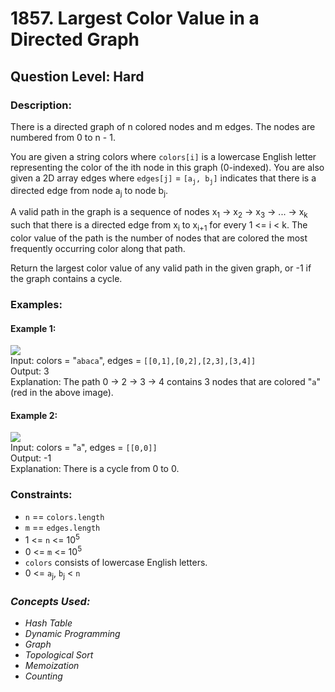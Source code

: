 # 1857. Largest Color Value in a Directed Graph
## Question Level: Hard
### Description:
There is a directed graph of n colored nodes and m edges. The nodes are numbered from 0 to n - 1.

You are given a string colors where `colors[i]` is a lowercase English letter representing the color of the ith node in this graph (0-indexed). You are also given a 2D array edges where `edges[j]` = `[a`<sub>`j`</sub>`, b`<sub>`j`</sub>`]` indicates that there is a directed edge from node a<sub>j</sub> to node b<sub>j</sub>.

A valid path in the graph is a sequence of nodes x<sub>1</sub> -> x<sub>2</sub> -> x<sub>3</sub> -> ... -> x<sub>k</sub> such that there is a directed edge from x<sub>i</sub> to x<sub>i+1</sub> for every 1 <= i < k. The color value of the path is the number of nodes that are colored the most frequently occurring color along that path.

Return the largest color value of any valid path in the given graph, or -1 if the graph contains a cycle.

### Examples:
#### Example 1:

<img src="https://assets.leetcode.com/uploads/2021/04/21/leet1.png"><br>
Input: colors = "`abaca`", edges = `[[0,1],[0,2],[2,3],[3,4]]`  
Output: 3  
Explanation: The path 0 -> 2 -> 3 -> 4 contains 3 nodes that are colored "`a`" (red in the above image).
#### Example 2:
<img src="https://assets.leetcode.com/uploads/2021/04/21/leet2.png"><br>
Input: colors = "`a`", edges = `[[0,0]]`  
Output: -1  
Explanation: There is a cycle from 0 to 0.

### Constraints:

- `n` == `colors.length`
- `m` == `edges.length`
- 1 <= `n` <= 10<sup>5</sup>
- 0 <= `m` <= 10<sup>5</sup>
- `colors` consists of lowercase English letters.
- 0 <= `a`<sub>j</sub>, `b`<sub>j</sub> < `n`

### <i>Concepts Used:
- Hash Table
- Dynamic Programming
- Graph
- Topological Sort
- Memoization
- Counting</i>